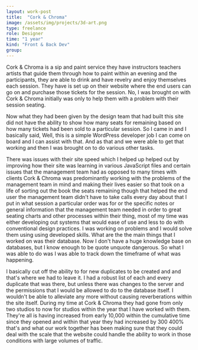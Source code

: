 ```yaml
---
layout: work-post
title:  "Cork & Chroma"
image: /assets/img/projects/3d-art.png
type: freelance
role: Designer
time: "1 year"
kind: "Front & Back Dev"
group:
---
```


Cork & Chroma is a sip and paint service they have instructors teachers artists that guide them through how to paint within an evening and the participants, they are able to drink and have revelry and enjoy themselves each session. They have is set up on their website where the end users can go on and purchase those tickets for the session. No, I was brought on with Cork & Chroma initially was only to help them with a problem with their session seating.

Now what they had been given by the design team that had built this site did not have the ability to show how many seats for remaining based on how many tickets had been sold to a particular session. So I came in and I basically said, Well, this is a simple WordPress developer job I can come on board and I can assist with that. And as that and we were able to get that working and then I was brought on to do various other tasks.

There was issues with their site speed which I helped up helped out by improving how their site was learning in various JavaScript files and certain issues that the management team had as opposed to many times with clients Cork & Chroma was predominantly working with the problems of the management team in mind and making their lives easier so that took on a life of sorting out the book the seats remaining though that helped the end user the management team didn't have to take calls every day about that I put in what session a particular order was for or the specific notes or general information that the management team needed in order to great seating charts and other processes within their thing, most of my time was either developing out systems that would ease of use and less to do with conventional design practices. I was working on problems and I would solve them using using developed skills. What are the the main things that I worked on was their database. Now I don't have a huge knowledge base on databases, but I know enough to be quote unquote dangerous. So what I was able to do was I was able to track down the timeframe of what was happening.

I basically cut off the ability to for new duplicates to be created and and that's where we had to leave it. I had a robust list of each and every duplicate that was there, but unless there was changes to the server and the permissions that I would be allowed to do to the database itself. I wouldn't be able to alleviate any more without causing reverberations within the site itself. During my time at Cork & Chroma they had gone from only two studios to now for studios within the year that I have worked with them. They're all is having increased from early 10,000 within the cumulative time since they opened and within that year they had increased by 300 400% that's and what our work together has been making sure that they could deal with the scale that the website could handle the ability to work in those conditions with large volumes of traffic.

